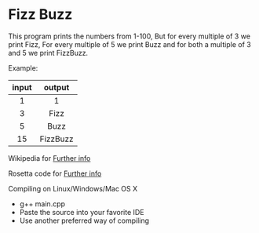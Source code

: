 # Fizz Buzz
This program prints the numbers from 1-100, But for every multiple of 3 we print Fizz, 
For every multiple of 5 we print Buzz and for both a multiple of 3 and 5 we print FizzBuzz.

Example:

| input | output |
|  :-:  |  :-:   |
|  1    |   1    |
|  3    |   Fizz |
|  5    |   Buzz |
|  15   |FizzBuzz|

Wikipedia for [Further info](https://en.wikipedia.org/wiki/Fizz_buzz)

Rosetta code for [Further info](http://rosettacode.org/wiki/FizzBuzz)


Compiling on Linux/Windows/Mac OS X
  - g++ main.cpp
  - Paste the source into your favorite IDE
  - Use another preferred way of compiling
